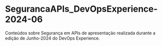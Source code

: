 # SegurancaAPIs_DevOpsExperience-2024-06
Conteúdos sobre Segurança em APIs de apresentação realizada durante a edição de Junho-2024 do DevOps Experience.
